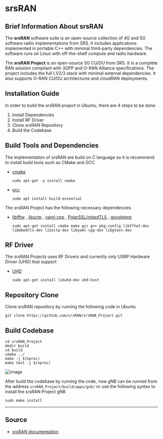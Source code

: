 # srsRAN


## Brief Information About srsRAN

The **srsRAN** software suite is an open-source collection of 4G and 5G software radio implementations from SRS. It includes applications implemented in portable C++ with minimal third-party dependencies. The software runs on Linux with off-the-shelf compute and radio hardware.

The **srsRAN Project** is an open-source 5G CU/DU from SRS. It is a complete RAN solution compliant with 3GPP and O-RAN Alliance specifications. The project includes the full L1/2/3 stack with minimal external dependencies. It also supports O-RAN CU/DU architectures and cloudRAN deployments.


## Installation Guide

In order to build the srsRAN project in Ubuntu, there are 4 steps to be done
1. Install Dependencies
2. Install RF Driver
3. Clone srsRAN Repository
4. Build the Codebase


## Build Tools and Dependencies

The implementation of srsRAN are build on C language so it is recommend to install build tools such as CMake and GCC

* [cmake](https://cmake.org/)
    ```
    sudo apt-get -y install cmake
    ```

* [gcc](https://gcc.gnu.org/install/)
    ```
    sudo apt install build-essential
    ```

The srsRAN Project has the following necessary dependencies

* [libfftw](https://www.fftw.org/) , [libsctp](https://github.com/sctp/lksctp-tools) , [yaml-cpp](https://github.com/jbeder/yaml-cpp) , [PolarSSL/mbedTLS](https://www.trustedfirmware.org/projects/mbed-tls/) , [googletest](https://github.com/google/googletest/)

    ```
    sudo apt-get install cmake make gcc g++ pkg-config libfftw3-dev libmbedtls-dev libsctp-dev libyaml-cpp-dev libgtest-dev
    ```


## RF Driver
The srsRAN Projects uses RF Drivers and currently only USRP Hardware Driver (UHD) that support

* [UHD](https://files.ettus.com/manual/page_install.html)
    ```
    sudo apt-get install libuhd-dev uhd-host
    ```


## Repository Clone
Clone srsRAN repository by running the following code in Ubuntu
```
git clone https://github.com/srsRAN/srsRAN_Project.git
```


## Build Codebase
```
cd srsRAN_Project
mkdir build
cd build
cmake ../
make -j $(nproc)
make test -j $(nproc)
```

![image](https://github.com/bmw-ece-ntust/internship/blob/2024-TEEP-24-Reyhan/Images/srsRAN_Install/srsRAN%20installation%20Result.png)

After build the codebase by running the code, now gNB can be runned from the address `srsRAN_Project/build/apps/gnb/` or use the following syntax to install the srsRAN Project gNB
```
sudo make install
```

---
## Source
* [srsRAN documentation](https://docs.srsran.com/projects/project/en/latest/user_manuals/source/installation.html)

